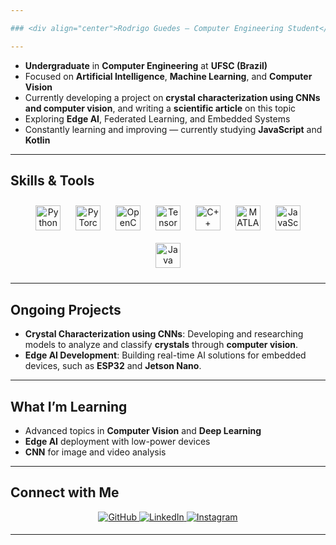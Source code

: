 ```yaml
---

### <div align="center">Rodrigo Guedes — Computer Engineering Student</div>  

---
```


- **Undergraduate** in **Computer Engineering** at **UFSC (Brazil)**  
- Focused on **Artificial Intelligence**, **Machine Learning**, and **Computer Vision**  
- Currently developing a project on **crystal characterization using CNNs and computer vision**, and writing a **scientific article** on this topic  
- Exploring **Edge AI**, Federated Learning, and Embedded Systems  
- Constantly learning and improving — currently studying **JavaScript** and **Kotlin**  

---

## Skills & Tools  

<div align="center">  
<a href="https://www.python.org/" target="_blank"><img style="margin: 10px" src="https://profilinator.rishav.dev/skills-assets/python-original.svg" alt="Python" height="40" /></a>  
<a href="https://pytorch.org/" target="_blank"><img style="margin: 10px" src="https://upload.wikimedia.org/wikipedia/commons/9/96/Pytorch_logo.png" alt="PyTorch" height="40" /></a>  
<a href="https://opencv.org/" target="_blank"><img style="margin: 10px" src="https://upload.wikimedia.org/wikipedia/commons/3/32/OpenCV_Logo_with_text_svg_version.svg" alt="OpenCV" height="40" /></a>  
<a href="https://www.tensorflow.org/" target="_blank"><img style="margin: 10px" src="https://profilinator.rishav.dev/skills-assets/tensorflow-icon.svg" alt="TensorFlow" height="40" /></a>  
<a href="https://www.cplusplus.com/" target="_blank"><img style="margin: 10px" src="https://profilinator.rishav.dev/skills-assets/cplusplus-original.svg" alt="C++" height="40" /></a>  
<a href="https://www.mathworks.com/products/matlab.html" target="_blank"><img style="margin: 10px" src="https://upload.wikimedia.org/wikipedia/commons/2/21/Matlab_Logo.png" alt="MATLAB" height="40" /></a>  
<a href="https://www.javascript.com/" target="_blank"><img style="margin: 10px" src="https://profilinator.rishav.dev/skills-assets/javascript-original.svg" alt="JavaScript" height="40" /></a>  
<a href="https://www.java.com/" target="_blank"><img style="margin: 10px" src="https://profilinator.rishav.dev/skills-assets/java-original-wordmark.svg" alt="Java" height="40" /></a>  
</div>

---

## Ongoing Projects

- **Crystal Characterization using CNNs**: Developing and researching models to analyze and classify **crystals** through **computer vision**.  
- **Edge AI Development**: Building real-time AI solutions for embedded devices, such as **ESP32** and **Jetson Nano**.  

---

## What I’m Learning

- Advanced topics in **Computer Vision** and **Deep Learning**  
- **Edge AI** deployment with low-power devices  
- **CNN** for image and video analysis  

---

## Connect with Me

<div align="center">
<a href="https://github.com/rodrigoguedes09" target="_blank">
<img src="https://img.shields.io/badge/github-%2324292e.svg?&style=for-the-badge&logo=github&logoColor=white" alt="GitHub" style="margin-bottom: 5px;" />
</a>
<a href="https://linkedin.com/in/rodrigo-guedes-" target="_blank">
<img src="https://img.shields.io/badge/linkedin-%231E77B5.svg?&style=for-the-badge&logo=linkedin&logoColor=white" alt="LinkedIn" style="margin-bottom: 5px;" />
</a>
<a href="https://instagram.com/guigo_guedes" target="_blank">
<img src="https://img.shields.io/badge/instagram-%23000000.svg?&style=for-the-badge&logo=instagram&logoColor=white" alt="Instagram" style="margin-bottom: 5px;" />
</a>
</div>  

---
